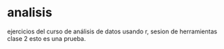 # analisis
ejercicios del curso de análisis de datos usando r, 
sesion de herramientas clase 2
esto es una prueba.